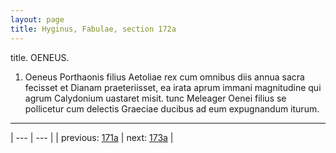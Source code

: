 ```yaml
---
layout: page
title: Hyginus, Fabulae, section 172a
---
```


title. OENEUS.



1. Oeneus Porthaonis filius Aetoliae rex cum omnibus diis annua sacra fecisset et Dianam praeteriisset, ea irata aprum immani magnitudine qui agrum Calydonium uastaret misit. tunc Meleager Oenei filius se pollicetur cum delectis Graeciae ducibus ad eum expugnandum iturum.



---

| --- | --- |
| previous: [171a](../171a/) | next: [173a](../173a/) |
